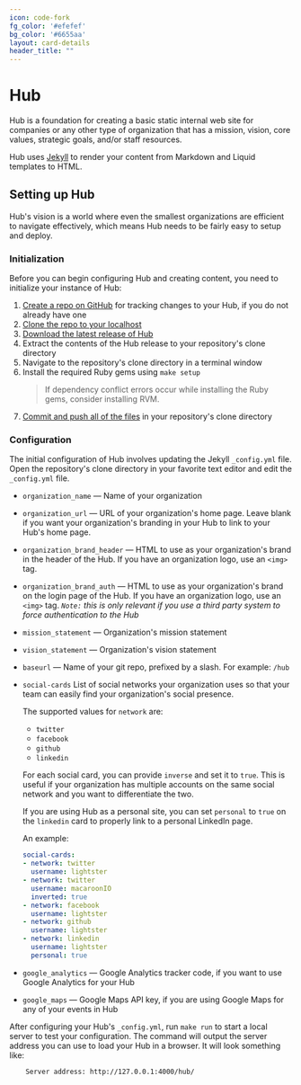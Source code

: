 ```yaml
---
icon: code-fork
fg_color: '#efefef'
bg_color: '#6655aa'
layout: card-details
header_title: ""
---
```


# Hub

Hub is a foundation for creating a basic static internal web site for companies or any other type of organization that has a mission, vision, core values, strategic goals, and/or staff resources.

Hub uses [Jekyll](https://jekyllrb.com/) to render your content from Markdown and Liquid templates to HTML.

## Setting up Hub

Hub's vision is a world where even the smallest organizations are efficient to navigate effectively, which means Hub needs to be fairly easy to setup and deploy.

### Initialization

Before you can begin configuring Hub and creating content, you need to initialize your instance of Hub:

1. [Create a repo on GitHub](https://help.github.com/articles/create-a-repo/) for tracking changes to your Hub, if you do not already have one
2. [Clone the repo to your localhost](https://help.github.com/articles/cloning-a-repository/)
3. [Download the latest release of Hub](https://github.com/lightster/hub/releases/latest)
4. Extract the contents of the Hub release to your repository's clone directory
5. Navigate to the repository's clone directory in a terminal window
6. Install the required Ruby gems using `make setup`
    > If dependency conflict errors occur while installing the Ruby gems, consider installing RVM.
7. [Commit and push all of the files](https://help.github.com/articles/adding-a-file-to-a-repository-using-the-command-line/) in your repository's clone directory

### Configuration

The initial configuration of Hub involves updating the Jekyll `_config.yml` file. Open the repository's clone directory in your favorite text editor and edit the `_config.yml` file.

- `organization_name` — Name of your organization
- `organization_url` — URL of your organization's home page. Leave blank if you want your organization's branding in your Hub to link to your Hub's home page.
- `organization_brand_header` — HTML to use as your organization's brand in the header of the Hub. If you have an organization logo, use an `<img>` tag.
- `organization_brand_auth` — HTML to use as your organization's brand on the login page of the Hub. If you have an organization logo, use an `<img>` tag. _`Note:` this is only relevant if you use a third party system to force authentication to the Hub_
- `mission_statement` — Organization's mission statement
- `vision_statement` — Organization's vision statement
- `baseurl` — Name of your git repo, prefixed by a slash. For example: `/hub`
- `social-cards` List of social networks your organization uses so that your team can easily find your organization's social presence.

  The supported values for `network` are:
  - `twitter`
  - `facebook`
  - `github`
  - `linkedin`

  For each social card, you can provide `inverse` and set it to `true`. This is useful if your organization has multiple accounts on the same social network and you want to differentiate the two.

  If you are using Hub as a personal site, you can set `personal` to `true` on the `linkedin` card to properly link to a personal LinkedIn page.

  An example:
  ```yaml
  social-cards:
  - network: twitter
    username: lightster
  - network: twitter
    username: macaroonIO
    inverted: true
  - network: facebook
    username: lightster
  - network: github
    username: lightster
  - network: linkedin
    username: lightster
    personal: true
  ```
- `google_analytics` — Google Analytics tracker code, if you want to use Google Analytics for your Hub
- `google_maps` — Google Maps API key, if you are using Google Maps for any of your events in Hub

After configuring your Hub's `_config.yml`, run `make run` to start a local server to test your configuration.  The command will output the server address you can use to load your Hub in a browser.  It will look something like:
```
    Server address: http://127.0.0.1:4000/hub/
```
